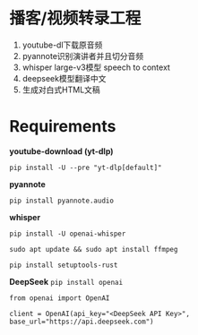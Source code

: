 # 播客/视频转录工程
1. youtube-dl下载原音频
2. pyannote识别演讲者并且切分音频
3. whisper large-v3模型 speech to context
4. deepseek模型翻译中文
5. 生成对白式HTML文稿
# Requirements
**youtube-download (yt-dlp)**

```pip install -U --pre "yt-dlp[default]"```

**pyannote**

```pip install pyannote.audio```

**whisper**

```pip install -U openai-whisper```

```sudo apt update && sudo apt install ffmpeg```

```pip install setuptools-rust```

**DeepSeek**
```pip install openai```

```from openai import OpenAI```

```client = OpenAI(api_key="<DeepSeek API Key>", base_url="https://api.deepseek.com")```
